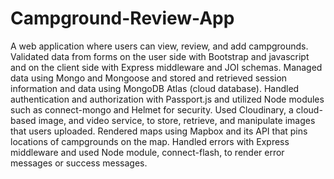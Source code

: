 # Campground-Review-App

A web application where users can view, review, and add campgrounds.
Validated data from forms on the user side with Bootstrap and javascript and on the client side with Express middleware and JOI schemas.
Managed data using Mongo and Mongoose and stored and retrieved session information and data using MongoDB Atlas (cloud database). 
Handled authentication and authorization with Passport.js and utilized Node modules such as connect-mongo and Helmet for security.
Used Cloudinary, a cloud-based image, and video service, to store, retrieve, and manipulate images that users uploaded.
Rendered maps using Mapbox and its API that pins locations of campgrounds on the map.
Handled errors with Express middleware and used Node module, connect-flash, to render error messages or success messages.
